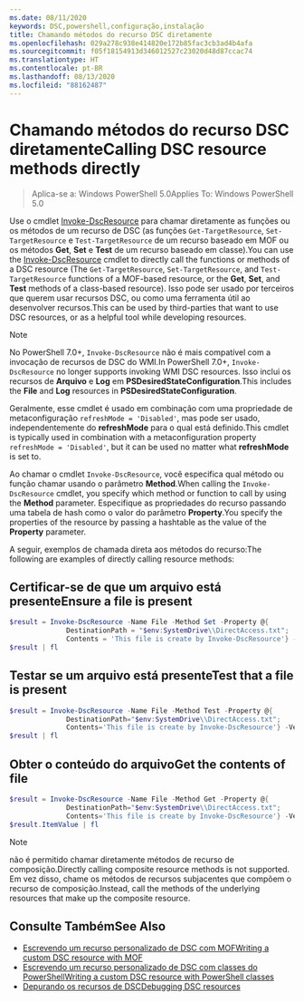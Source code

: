 ```yaml
---
ms.date: 08/11/2020
keywords: DSC,powershell,configuração,instalação
title: Chamando métodos do recurso DSC diretamente
ms.openlocfilehash: 029a278c938e414820e172b85fac3cb3ad4b4afa
ms.sourcegitcommit: f05f18154913d346012527c23020d48d87ccac74
ms.translationtype: HT
ms.contentlocale: pt-BR
ms.lasthandoff: 08/13/2020
ms.locfileid: "88162487"
---
```

# <a name="calling-dsc-resource-methods-directly"></a><span data-ttu-id="abac1-103">Chamando métodos do recurso DSC diretamente</span><span class="sxs-lookup"><span data-stu-id="abac1-103">Calling DSC resource methods directly</span></span>

><span data-ttu-id="abac1-104">Aplica-se a: Windows PowerShell 5.0</span><span class="sxs-lookup"><span data-stu-id="abac1-104">Applies To: Windows PowerShell 5.0</span></span>

<span data-ttu-id="abac1-105">Use o cmdlet [Invoke-DscResource](/powershell/module/PSDesiredStateConfiguration/Invoke-DscResource) para chamar diretamente as funções ou os métodos de um recurso de DSC (as funções `Get-TargetResource`, `Set-TargetResource` e `Test-TargetResource` de um recurso baseado em MOF ou os métodos **Get**, **Set** e **Test** de um recurso baseado em classe).</span><span class="sxs-lookup"><span data-stu-id="abac1-105">You can use the [Invoke-DscResource](/powershell/module/PSDesiredStateConfiguration/Invoke-DscResource) cmdlet to directly call the functions or methods of a DSC resource (The `Get-TargetResource`, `Set-TargetResource`, and `Test-TargetResource` functions of a MOF-based resource, or the **Get**, **Set**, and **Test** methods of a class-based resource).</span></span> <span data-ttu-id="abac1-106">Isso pode ser usado por terceiros que querem usar recursos DSC, ou como uma ferramenta útil ao desenvolver recursos.</span><span class="sxs-lookup"><span data-stu-id="abac1-106">This can be used by third-parties that want to use DSC resources, or as a helpful tool while developing resources.</span></span>

> [!NOTE]
> <span data-ttu-id="abac1-107">No PowerShell 7.0+, `Invoke-DscResource` não é mais compatível com a invocação de recursos de DSC do WMI.</span><span class="sxs-lookup"><span data-stu-id="abac1-107">In PowerShell 7.0+, `Invoke-DscResource` no longer supports invoking WMI DSC resources.</span></span> <span data-ttu-id="abac1-108">Isso inclui os recursos de **Arquivo** e **Log** em **PSDesiredStateConfiguration**.</span><span class="sxs-lookup"><span data-stu-id="abac1-108">This includes the **File** and **Log** resources in **PSDesiredStateConfiguration**.</span></span>

<span data-ttu-id="abac1-109">Geralmente, esse cmdlet é usado em combinação com uma propriedade de metaconfiguração `refreshMode = 'Disabled'`, mas pode ser usado, independentemente do **refreshMode** para o qual está definido.</span><span class="sxs-lookup"><span data-stu-id="abac1-109">This cmdlet is typically used in combination with a metaconfiguration property `refreshMode = 'Disabled'`, but it can be used no matter what **refreshMode** is set to.</span></span>

<span data-ttu-id="abac1-110">Ao chamar o cmdlet `Invoke-DscResource`, você especifica qual método ou função chamar usando o parâmetro **Method**.</span><span class="sxs-lookup"><span data-stu-id="abac1-110">When calling the `Invoke-DscResource` cmdlet, you specify which method or function to call by using the **Method** parameter.</span></span> <span data-ttu-id="abac1-111">Especifique as propriedades do recurso passando uma tabela de hash como o valor do parâmetro **Property**.</span><span class="sxs-lookup"><span data-stu-id="abac1-111">You specify the properties of the resource by passing a hashtable as the value of the **Property** parameter.</span></span>

<span data-ttu-id="abac1-112">A seguir, exemplos de chamada direta aos métodos do recurso:</span><span class="sxs-lookup"><span data-stu-id="abac1-112">The following are examples of directly calling resource methods:</span></span>

## <a name="ensure-a-file-is-present"></a><span data-ttu-id="abac1-113">Certificar-se de que um arquivo está presente</span><span class="sxs-lookup"><span data-stu-id="abac1-113">Ensure a file is present</span></span>

```powershell
$result = Invoke-DscResource -Name File -Method Set -Property @{
              DestinationPath = "$env:SystemDrive\\DirectAccess.txt";
              Contents = 'This file is create by Invoke-DscResource'} -Verbose
$result | fl
```

## <a name="test-that-a-file-is-present"></a><span data-ttu-id="abac1-114">Testar se um arquivo está presente</span><span class="sxs-lookup"><span data-stu-id="abac1-114">Test that a file is present</span></span>

```powershell
$result = Invoke-DscResource -Name File -Method Test -Property @{
              DestinationPath="$env:SystemDrive\\DirectAccess.txt";
              Contents='This file is create by Invoke-DscResource'} -Verbose
$result | fl
```

## <a name="get-the-contents-of-file"></a><span data-ttu-id="abac1-115">Obter o conteúdo do arquivo</span><span class="sxs-lookup"><span data-stu-id="abac1-115">Get the contents of file</span></span>

```powershell
$result = Invoke-DscResource -Name File -Method Get -Property @{
              DestinationPath="$env:SystemDrive\\DirectAccess.txt";
              Contents='This file is create by Invoke-DscResource'} -Verbose
$result.ItemValue | fl
```

>[!NOTE]
> <span data-ttu-id="abac1-116">não é permitido chamar diretamente métodos de recurso de composição.</span><span class="sxs-lookup"><span data-stu-id="abac1-116">Directly calling composite resource methods is not supported.</span></span> <span data-ttu-id="abac1-117">Em vez disso, chame os métodos de recursos subjacentes que compõem o recurso de composição.</span><span class="sxs-lookup"><span data-stu-id="abac1-117">Instead, call the methods of the underlying resources that make up the composite resource.</span></span>

## <a name="see-also"></a><span data-ttu-id="abac1-118">Consulte Também</span><span class="sxs-lookup"><span data-stu-id="abac1-118">See Also</span></span>

- [<span data-ttu-id="abac1-119">Escrevendo um recurso personalizado de DSC com MOF</span><span class="sxs-lookup"><span data-stu-id="abac1-119">Writing a custom DSC resource with MOF</span></span>](../resources/authoringResourceMOF.md)
- [<span data-ttu-id="abac1-120">Escrevendo um recurso personalizado de DSC com classes do PowerShell</span><span class="sxs-lookup"><span data-stu-id="abac1-120">Writing a custom DSC resource with PowerShell classes</span></span>](../resources/authoringResourceClass.md)
- [<span data-ttu-id="abac1-121">Depurando os recursos de DSC</span><span class="sxs-lookup"><span data-stu-id="abac1-121">Debugging DSC resources</span></span>](../troubleshooting/debugResource.md)
